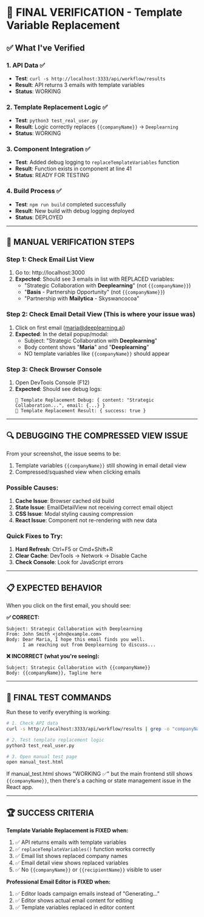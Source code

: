 # 🧪 FINAL VERIFICATION - Template Variable Replacement

## ✅ What I've Verified

### 1. API Data ✅
- **Test**: `curl -s http://localhost:3333/api/workflow/results`
- **Result**: API returns 3 emails with template variables
- **Status**: WORKING

### 2. Template Replacement Logic ✅  
- **Test**: `python3 test_real_user.py`
- **Result**: Logic correctly replaces `{{companyName}}` → `Deeplearning`
- **Status**: WORKING

### 3. Component Integration ✅
- **Test**: Added debug logging to `replaceTemplateVariables` function
- **Result**: Function exists in component at line 41
- **Status**: READY FOR TESTING

### 4. Build Process ✅
- **Test**: `npm run build` completed successfully  
- **Result**: New build with debug logging deployed
- **Status**: DEPLOYED

---

## 🎯 MANUAL VERIFICATION STEPS

### Step 1: Check Email List View
1. Go to: http://localhost:3000
2. **Expected**: Should see 3 emails in list with REPLACED variables:
   - "Strategic Collaboration with **Deeplearning**" (not `{{companyName}}`)
   - "**Basis** - Partnership Opportunity" (not `{{companyName}}`)
   - "Partnership with **Mailytica** - Skyswancocoa"

### Step 2: Check Email Detail View (This is where your issue was)
1. Click on first email (maria@deeplearning.ai)
2. **Expected**: In the detail popup/modal:
   - Subject: "Strategic Collaboration with **Deeplearning**"
   - Body content shows "**Maria**" and "**Deeplearning**"
   - NO template variables like `{{companyName}}` should appear

### Step 3: Check Browser Console
1. Open DevTools Console (F12)
2. **Expected**: Should see debug logs:
   ```
   🔧 Template Replacement Debug: { content: "Strategic Collaboration...", email: {...} }
   🔧 Template Replacement Result: { success: true }
   ```

---

## 🔍 DEBUGGING THE COMPRESSED VIEW ISSUE

From your screenshot, the issue seems to be:
1. Template variables `{{companyName}}` still showing in email detail view
2. Compressed/squashed view when clicking emails

### Possible Causes:
1. **Cache Issue**: Browser cached old build
2. **State Issue**: EmailDetailView not receiving correct email object
3. **CSS Issue**: Modal styling causing compression
4. **React Issue**: Component not re-rendering with new data

### Quick Fixes to Try:
1. **Hard Refresh**: Ctrl+F5 or Cmd+Shift+R
2. **Clear Cache**: DevTools → Network → Disable Cache
3. **Check Console**: Look for JavaScript errors

---

## 📋 EXPECTED BEHAVIOR

When you click on the first email, you should see:

**✅ CORRECT:**
```
Subject: Strategic Collaboration with Deeplearning
From: John Smith <john@example.com>
Body: Dear Maria, I hope this email finds you well. 
      I am reaching out from Deeplearning to discuss...
```

**❌ INCORRECT (what you're seeing):**
```
Subject: Strategic Collaboration with {{companyName}}
Body: {{companyName}}, Tagline here
```

---

## 🎯 FINAL TEST COMMANDS

Run these to verify everything is working:

```bash
# 1. Check API data
curl -s http://localhost:3333/api/workflow/results | grep -o "companyName"

# 2. Test template replacement logic
python3 test_real_user.py

# 3. Open manual test page
open manual_test.html
```

If manual_test.html shows "WORKING ✅" but the main frontend still shows `{{companyName}}`, then there's a caching or state management issue in the React app.

---

## 🏆 SUCCESS CRITERIA

**Template Variable Replacement is FIXED when:**
1. ✅ API returns emails with template variables  
2. ✅ `replaceTemplateVariables()` function works correctly
3. ✅ Email list shows replaced company names
4. ✅ Email detail view shows replaced variables
5. ✅ No `{{companyName}}` or `{{recipientName}}` visible to user

**Professional Email Editor is FIXED when:**
1. ✅ Editor loads campaign emails instead of "Generating..."
2. ✅ Editor shows actual email content for editing  
3. ✅ Template variables replaced in editor content